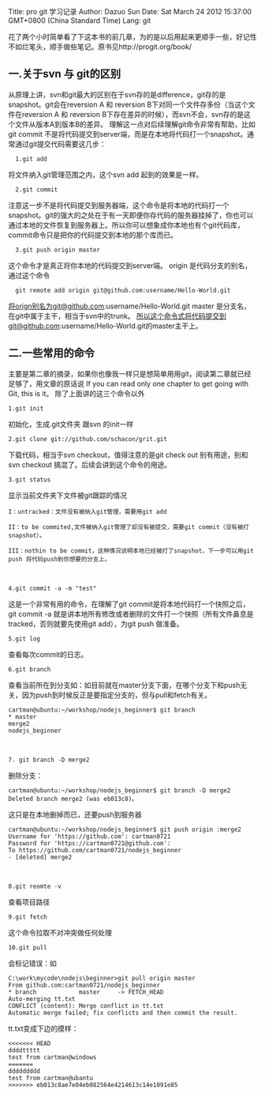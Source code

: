 Title: pro git 学习记录
Author: Dazuo Sun
Date: Sat March 24 2012 15:37:00 GMT+0800 (China Standard Time)
Lang: git

   花了两个小时简单看了下这本书的前几章，为的是以后用起来更顺手一些，好记性不如烂笔头，顺手做些笔记。原书见http://progit.org/book/

## 一.关于svn 与 git的区别

   从原理上讲，svn和git最大的区别在于svn存的是difference，git存的是snapshot。git会在reversion A 和 reversion B下对同一个文件存多份（当这个文件在reversion A 和 reversion B下存在差异的时候），而svn不会，svn存的是这个文件从版本A到版本B的差异。
   理解这一点对后续理解git命令非常有帮助，比如git commit 不是将代码提交到server端，而是在本地将代码打一个snapshot。通常通过git提交代码需要这几步：
      
      1.git add  
   将文件纳入git管理范围之内，这个svn add 起到的效果是一样。
   
      2.git commit  
   注意这一步不是将代码提交到服务器端，这个命令是将本地的代码打一个snapshot。git的强大的之处在于有一天即便你存代码的服务器挂掉了，你也可以通过本地的文件恢复到服务器上。所以你可以想象成你本地也有个git代码库，commit命令只是把你的代码提交到本地的那个库而已。
      
      3.git push origin master 
   这个命令才是真正将你本地的代码提交到server端。
   origin 是代码分支的别名，通过这个命令  
      
      git remote add origin git@github.com:username/Hello-World.git 
   将orign别名为git@github.com:username/Hello-World.git
   master 是分支名，在git中属于主干，相当于svn中的trunk。
   所以这个命令式将代码提交到git@github.com:username/Hello-World.git的master主干上。
## 二.一些常用的命令

主要是第二章的摘录，如果你也像我一样只是想简单用用git，阅读第二章就已经足够了，用文章的原话说
If you can read only one chapter to get going with Git, this is it。
除了上面讲的这三个命令以外

    1.git init 
   初始化，生成.git文件夹 跟svn 的init一样

    2.git clone git://github.com/schacon/grit.git 
   下载代码，相当于svn checkout，值得注意的是git check out 别有用途，别和svn checkout 搞混了。后续会讲到这个命令的用途。

    3.git status 
   显示当前文件夹下文件被git跟踪的情况

    I：untracked：文件没有被纳入git管理，需要用git add

    II：to be commited,文件被纳入git管理了却没有被提交，需要git commit（没有被打snapshot）。
    
    III：nothin to be commit，这种情况说明本地已经被打了snapshot，下一步可以用git push 将代码push到你想要的分支上。
   <br>
   
    4.git commit -a -m "test" 
   这是一个非常有用的命令，在理解了git commit是将本地代码打一个快照之后，git commit -a 就是讲本地所有修改或者删除的文件打一个快照（所有文件鼻息是tracked，否则就要先使用git add），为git push 做准备。
    
    5.git log 
   查看每次commit的日志。
    
    6.git branch 
   查看当前所在到分支如：如目前就在master分支下面，在哪个分支下和push无关，因为push到时候反正是要指定分支的，但与pull和fetch有关。

    cartman@ubuntu:~/workshop/nodejs_beginner$ git branch
    * master
    merge2
    nodejs_beginner
<br>

    7. git branch -D merge2
   删除分支：
   
    cartman@ubuntu:~/workshop/nodejs_beginner$ git branch -D merge2
    Deleted branch merge2 (was eb013c8)。
   这只是在本地删掉而已，还要push到服务器
   
    cartman@ubuntu:~/workshop/nodejs_beginner$ git push origin :merge2
    Username for 'https://github.com': cartman0721
    Password for 'https://cartman0721@github.com':
    To https://github.com/cartman0721/nodejs_beginner
    - [deleted] merge2
   <br>
   
    8.git reomte -v 
   查看项目路径

    9.git fetch
   这个命令拉取不对冲突做任何处理
   
    10.git pull
   会标记错误：如
   
    C:\work\mycode\nodejs\beginner>git pull origin master
    From github.com:cartman0721/nodejs_beginner
    * branch            master     -> FETCH_HEAD
    Auto-merging tt.txt
    CONFLICT (content): Merge conflict in tt.txt
    Automatic merge failed; fix conflicts and then commit the result.
   tt.txt变成下边的摸样：
   
    <<<<<<< HEAD
    ddddttttt
    test from cartman@windows
    =======
    ddddddddd
    test from cartman@ubantu
    >>>>>>> eb013c8ae7e04eb082564e4214613c14e1091e85


